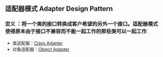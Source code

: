 ## 适配器模式 Adapter Design Pattern

### 定义 ：将一个类的接口转换成客户希望的另外一个接口。适配器模式使得原本由于接口不兼容而不能一起工作的那些类可以一起工作

- 类适配器：[Class Adapter](https://github.com/jack-ningtz/DesignPattern/tree/main/AdapterDesignPattern/ClassAdapter.cs "Adapter  Design")
- 对象适配器：[Object Adapter](https://github.com/jack-ningtz/DesignPattern/tree/main/AdapterDesignPattern/ObjectAdapter.cs "Adapter  Design")
